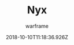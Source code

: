 ---
title: Nyx
seoTitle: Warframe Nyx. Nyx Abilities. Warfame Nyx Builds
description: Nyx utilizes psychic powers. Her abilities allow her to take control of enemies, creating chaos on the battlefield, and to use psychic energy offensively to destroy them.
date: 2018-10-10T11:18:36.926Z
author: warframe
layout: warframes
permalink: /warframes/nyx/
image: /images/frames/nyx.jpg
video_url: ab8f4YA13Rw
footerImage: /images/frames/nyx.jpg
---